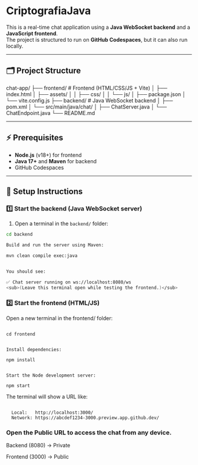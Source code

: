 # CriptografiaJava

This is a real-time chat application using a **Java WebSocket backend** and a **JavaScript frontend**.  
The project is structured to run on **GitHub Codespaces**, but it can also run locally.

---

## 🗂 Project Structure
chat-app/
├── frontend/ # Frontend (HTML/CSS/JS + Vite)
│ ├── index.html
│ ├── assets/
│ │ ├── css/
│ │ └── js/
│ ├── package.json
│ └── vite.config.js
├── backend/ # Java WebSocket backend
│ ├── pom.xml
│ └── src/main/java/chat/
│ ├── ChatServer.java
│ └── ChatEndpoint.java
└── README.md


---

## ⚡ Prerequisites

- **Node.js** (v18+) for frontend
- **Java 17+** and **Maven** for backend
- GitHub Codespaces

---

## 🚀 Setup Instructions

### 1️⃣ Start the backend (Java WebSocket server)

1. Open a terminal in the `backend/` folder:

```bash
cd backend

Build and run the server using Maven:

mvn clean compile exec:java


You should see:

✅ Chat server running on ws://localhost:8080/ws
<sub>(Leave this terminal open while testing the frontend.)</sub>

```

### 2️⃣ Start the frontend (HTML/JS)

Open a new terminal in the frontend/ folder:
```

cd frontend


Install dependencies:

npm install


Start the Node development server:

npm start

```

The terminal will show a URL like:
```

  Local:   http://localhost:3000/
  Network: https://abcdef1234-3000.preview.app.github.dev/
```

### Open the Public URL to access the chat from any device.

Backend (8080) → Private

Frontend (3000) → Public